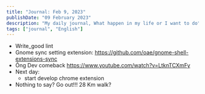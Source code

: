 ```yaml
---
title: "Journal: Feb 9, 2023"
publishDate: "09 February 2023"
description: "My daily journal, What happen in my life or I want to do"
tags: ["journal", "English"]
---
```


- Write_good lint
- Gnome sync setting extension: https://github.com/oae/gnome-shell-extensions-sync
- Ông Dev comeback https://www.youtube.com/watch?v=LtknTCXmFy
- Next day:
  - start develop chrome extension
- Nothing to say? Go out!!! 28 Km walk?
